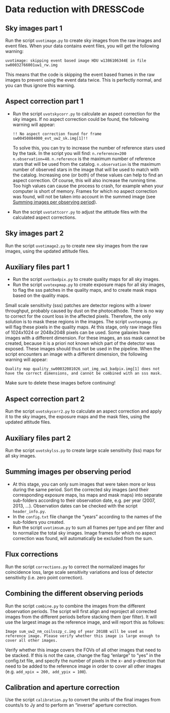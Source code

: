 # Data reduction with DRESSCode

## Sky images part 1

Run the script `uvotimage.py` to create sky images from the raw images and event files. When your data contains event files, you will get the following warning:

``` 
uvotimage: skipping event based image HDU w1386106344E in file sw00032766001uw1_rw.img
```

This means that the code is skipping the event based frames in the raw images to prevent using the event data twice. This is perfectly normal, and you can thus ignore this warning.

## Aspect correction part 1

- Run the script `uvotskycorr.py` to calculate an aspect correction for the sky images.
If no aspect correction could be found, the following warning will appear:

    ```
    !! No aspect correction found for frame sw00450884000_evt_uw2_sk.img[1]!!
    ```

    To solve this, you can try to increase the number of reference stars used by the task. In the script you will find: `n.reference=200 n.observation=40`. `n.reference` is the maximum number of reference stars that will be used from the catalog. `n.observation` is the maximum number of observed stars in the image that will be used to match with the catalog. Increasing one (or both) of these values can help to find an aspect correction. Of course, this will also increase the running time. Too high values can cause the process to crash, for example when your computer is short of memory. Frames for which no aspect correction was found, will not be taken into account in the summed image (see [Summing images per observing period](#summing-images-per-observing-period)).

- Run the script `uvotattcorr.py` to adjust the attitude files with the calculated aspect corrections.

## Sky images part 2

Run the script `uvotimage2.py` to create new sky images from the raw images, using the updated attitude files.

## Auxiliary files part 1

- Run the script `uvotbadpix.py` to create quality maps for all sky images.
- Run the script `uvotexpmap.py` to create exposure maps for all sky images, to flag the sss patches in the quality maps, and to create mask maps based on the quality maps.

Small scale sensitivity (sss) patches are detector regions with a lower throughput, probably caused by dust on the photocathode. There is no way to correct for the count loss in the affected pixels. Therefore, the only solution is to mask these regions in the images. The script `uvotexpmap.py` will flag these pixels in the quality maps. At this stage, only raw image files of 1024x1024 or 2048x2048 pixels can be used. Some galaxies have images with a different dimension. For these images, an sss mask cannot be created, because it is a priori not known which part of the detector was exposed. These images should thus not be used in the pipeline. When the script encounters an image with a different dimension, the following warning will appear:

```
Quality map quality_sw00032081026_uat_img_uw1_badpix.img[1] does not have the correct dimensions, and cannot be combined with an sss mask.
```

Make sure to delete these images before continuing!

## Aspect correction part 2

Run the script `uvotskycorr2.py` to calculate an aspect correction and apply it to the sky images, the exposure maps and the mask files, using the updated attitude files.

## Auxiliary files part 2

Run the script `uvotskylss.py` to create large scale sensitivity (lss) maps for all sky images.

## Summing images per observing period

- At this stage, you can only sum images that were taken more or less during the same period. Sort the corrected sky images (and their corresponding exposure maps, lss maps and mask maps) into separate sub-folders according to their observation date, e.g. per year (2007, 2013, …). Observation dates can be checked with the script `header_info.py`.
- In the `config.txt` file change the “years” according to the names of the sub-folders you created.
- Run the script `uvotimsum.py` to sum all frames per type and per filter and to normalize the total sky images. Image frames for which no aspect correction was found, will automatically be excluded from the sum.

## Flux corrections

Run the script `corrections.py` to correct the normalized images for coincidence loss, large scale sensitivity variations and loss of detector sensitivity (i.e. zero point correction).

## Combining the different observing periods

Run the script `combine.py` to combine the images from the different observation periods. The script will first align and reproject all corrected images from the different periods before stacking them (per filter). It will use the largest image as the reference image, and will report this as follows:

```
Image sum_uw2_nm_coilsszp_c.img of year 2018B will be used as reference image. Please verify whether this image is large enough to cover all other images.
```

Verify whether this image covers the FOVs of all other images that need to be stacked. If this is not the case, change the flag “enlarge” to “yes” in the config.txt file, and specify the number of pixels in the x- and y-direction that need to be added to the reference image in order to cover all other images (e.g. `add_xpix = 200, add_ypix = 100`).

## Calibration and aperture correction

Use the script `calibration.py` to convert the units of the final images from counts/s to Jy and to perform an “inverse” aperture correction.
